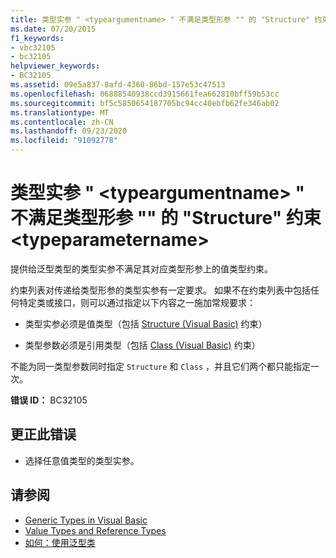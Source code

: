```yaml
---
title: 类型实参 " <typeargumentname> " 不满足类型形参 "" 的 "Structure" 约束 <typeparametername>
ms.date: 07/20/2015
f1_keywords:
- vbc32105
- bc32105
helpviewer_keywords:
- BC32105
ms.assetid: 09e5a837-8afd-4360-86bd-157e53c47513
ms.openlocfilehash: 06888540938ccd3915661fea662810bff59b53cc
ms.sourcegitcommit: bf5c5850654187705bc94cc40ebfb62fe346ab02
ms.translationtype: MT
ms.contentlocale: zh-CN
ms.lasthandoff: 09/23/2020
ms.locfileid: "91092778"
---
```

# <a name="type-argument-typeargumentname-does-not-satisfy-the-structure-constraint-for-type-parameter-typeparametername"></a>类型实参 " \<typeargumentname> " 不满足类型形参 "" 的 "Structure" 约束 \<typeparametername>

提供给泛型类型的类型实参不满足其对应类型形参上的值类型约束。  
  
 约束列表对传递给类型形参的类型实参有一定要求。 如果不在约束列表中包括任何特定类或接口，则可以通过指定以下内容之一施加常规要求：  
  
- 类型实参必须是值类型（包括 [Structure (Visual Basic)](../language-reference/statements/structure-statement.md) 约束）  
  
- 类型参数必须是引用类型（包括 [Class (Visual Basic)](../language-reference/statements/class-statement.md) 约束）  
  
 不能为同一类型参数同时指定 `Structure` 和 `Class` ，并且它们两个都只能指定一次。  
  
 **错误 ID：** BC32105  
  
## <a name="to-correct-this-error"></a>更正此错误  
  
- 选择任意值类型的类型实参。  
  
## <a name="see-also"></a>请参阅

- [Generic Types in Visual Basic](../programming-guide/language-features/data-types/generic-types.md)
- [Value Types and Reference Types](../programming-guide/language-features/data-types/value-types-and-reference-types.md)
- [如何：使用泛型类](../programming-guide/language-features/data-types/how-to-use-a-generic-class.md)
